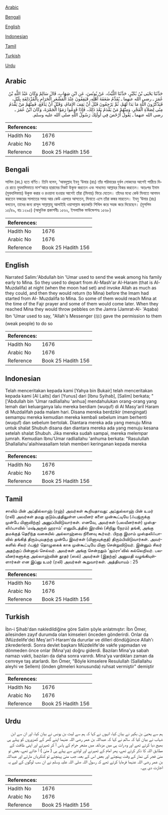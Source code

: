 [Arabic](#arabic)

[Bengali](#bengali)

[English](#english)

[Indonesian](#indonesian)

[Tamil](#tamil)

[Turkish](#turkish)

[Urdu](#urdu)

## Arabic


<div dir="rtl" lang="ar" style={{fontSize:'larger',backgroundColor:'#f8f9fa',padding:20}}>
حَدَّثَنَا يَحْيَى بْنُ بُكَيْرٍ، حَدَّثَنَا اللَّيْثُ، عَنْ يُونُسَ، عَنِ ابْنِ شِهَابٍ، قَالَ سَالِمٌ وَكَانَ عَبْدُ اللَّهِ بْنُ عُمَرَ ـ رضى الله عنهما ـ يُقَدِّمُ ضَعَفَةَ أَهْلِهِ، فَيَقِفُونَ عِنْدَ الْمَشْعَرِ الْحَرَامِ بِالْمُزْدَلِفَةِ بِلَيْلٍ، فَيَذْكُرُونَ اللَّهَ مَا بَدَا لَهُمْ، ثُمَّ يَرْجِعُونَ قَبْلَ أَنْ يَقِفَ الإِمَامُ، وَقَبْلَ أَنْ يَدْفَعَ، فَمِنْهُمْ مَنْ يَقْدَمُ مِنًى لِصَلاَةِ الْفَجْرِ، وَمِنْهُمْ مَنْ يَقْدَمُ بَعْدَ ذَلِكَ، فَإِذَا قَدِمُوا رَمَوُا الْجَمْرَةَ، وَكَانَ ابْنُ عُمَرَ ـ رضى الله عنهما ـ يَقُولُ أَرْخَصَ فِي أُولَئِكَ رَسُولُ اللَّهِ صلى الله عليه وسلم‏.‏
</div>
<div style={{backgroundColor:'#f8f9fa',padding:20, marginBottom: 10}}><table> <thead> <tr> <th>References:</th> <th></th> </tr> </thead> <tbody><tr><td>Hadith No</td><td>1676</td></tr><tr><td>Arabic No</td><td>1676</td></tr><tr><td>Reference</td><td>Book 25 Hadith 156</td></tr></tbody></table></div>

## Bengali


<div dir="ltr" lang="bn" style={{fontSize:'larger',backgroundColor:'#f8f9fa',padding:20}}>
সালিম (রহ.) হতে বর্ণিত। তিনি বলেন, ‘আবদুল্লাহ ইবনু ‘উমার (রাঃ) তাঁর পরিবারের দুর্বল লোকদের আগেই পাঠিয়ে দিয়ে রাতে মুযদালিফাতে মাশ‘আরে হারামের নিকট উকূফ করতেন এবং সাধ্যমত আল্লাহর যিকর করতেন। অতঃপর ইমাম (মুযদালিফায়) উকূফ করার ও রওয়ানা হওয়ার আগেই তাঁরা (মিনায়) ফিরে যেতেন। তাঁদের মধ্যে কেউ মিনাতে আগমন করতেন ফজরের সালাতের সময় আর কেউ এরপরে আসতেন, মিনাতে এসে তাঁরা কঙ্কর মারতেন। ইবনু ‘উমার (রাঃ) বলতেন, তাদের জন্য রাসূল সাল্লাল্লাহু আলাইহি ওয়াসাল্লাম কড়াকড়ি শিথিল করে সহজ করে দিয়েছেন। (মুসলিম ১৫/৪৯, হাঃ ১২৯৫) (আধুনিক প্রকাশনীঃ ১৫৬২, ইসলামিক ফাউন্ডেশনঃ ১৫৬৮)
</div>
<div style={{backgroundColor:'#f8f9fa',padding:20, marginBottom: 10}}><table> <thead> <tr> <th>References:</th> <th></th> </tr> </thead> <tbody><tr><td>Hadith No</td><td>1676</td></tr><tr><td>Arabic No</td><td>1676</td></tr><tr><td>Reference</td><td>Book 25 Hadith 156</td></tr></tbody></table></div>

## English


<div dir="ltr" lang="en" style={{fontSize:'larger',backgroundColor:'#f8f9fa',padding:20}}>
Narrated Salim:'Abdullah bin 'Umar used to send the weak among his family early to Mina. So they used to depart from Al-Mash'ar Al-Haram (that is Al-Muzdalifa) at night (when the moon had set) and invoke Allah as much as they could, and then they would return (to Mina) before the Imam had started from Al- Muzdalifa to Mina. So some of them would reach Mina at the time of the Fajr prayer and some of them would come later. When they reached Mina they would throw pebbles on the Jamra (Jamrat-Al- 'Aqaba) Ibn 'Umar used to say, "Allah's Messenger (ﷺ) gave the permission to them (weak people) to do so
</div>
<div style={{backgroundColor:'#f8f9fa',padding:20, marginBottom: 10}}><table> <thead> <tr> <th>References:</th> <th></th> </tr> </thead> <tbody><tr><td>Hadith No</td><td>1676</td></tr><tr><td>Arabic No</td><td>1676</td></tr><tr><td>Reference</td><td>Book 25 Hadith 156</td></tr></tbody></table></div>

## Indonesian


<div dir="ltr" lang="id" style={{fontSize:'larger',backgroundColor:'#f8f9fa',padding:20}}>
Telah menceritakan kepada kami [Yahya bin Bukair] telah menceritakan kepada kami [Al Laits] dari [Yunus] dari [Ibnu Syihab], [Salim] berkata; " ['Abdullah bin 'Umar radliallahu 'anhua] mendahulukan orang-orang yang lemah dari keluarganya lalu mereka berdiam (wuquf) di Al Masy'aril Haram di Muzdalifah pada malam hari. Disana mereka berdzikir (mengingat) semampu mereka kemudian mereka kembali sebelum imam berhenti (wuquf) dan sebelum bertolak. Diantara mereka ada yang menuju Mina untuk shalat Shubuh disana dan diantara mereka ada yang menuju kesana setelah shalat Shubuh. Jika mereka sudah sampai, mereka melempar jumrah. Kemudian Ibnu'Umar radliallahu 'anhuma berkata: "Rasulullah Shallallahu'alaihiwasallam telah memberi keringanan kepada mereka
</div>
<div style={{backgroundColor:'#f8f9fa',padding:20, marginBottom: 10}}><table> <thead> <tr> <th>References:</th> <th></th> </tr> </thead> <tbody><tr><td>Hadith No</td><td>1676</td></tr><tr><td>Arabic No</td><td>1676</td></tr><tr><td>Reference</td><td>Book 25 Hadith 156</td></tr></tbody></table></div>

## Tamil


<div dir="ltr" lang="ta" style={{fontSize:'larger',backgroundColor:'#f8f9fa',padding:20}}>
சாலிம் பின் அப்தில்லாஹ் (ரஹ்) அவர்கள் கூறியதாவது: அப்துல்லாஹ் பின் உமர் (ரலி) அவர்கள் தமது குடும்பத்திலுள்ள பலவீனர் களை முன்கூட்டியே (ஃபஜ்ருக்கு முன்பே மினாவிற்கு) அனுப்பிவிடுவார்கள். எனவே, அவர்கள் (பலவீனர்கள்) முஸ்தலிஃபாவில் ‘மஷ்அருல் ஹராம்’ எனுமிடத்தில் இரவில் (சிறிது நேரம்) தங்கி, அங்கு தமக்குத் தெரிந்த வகையில் அல்லாஹ்வை நினைவு கூர்வர். பிறகு இமாம் முஸ்தலிஃபாவில் தங்கித் திரும்புவதற்கு முன்பே இவர்கள் (மினாவுக்குத்) திரும்பிவிடுவார்கள். அவர்களில் சிலர் ஃபஜ்ர் தொழுகைக் காக முன்கூட்டியே மினா சென்றுவிடுவர். இன்னும் சிலர் அதற்குப் பின்னால் செல்வர். அவர்கள் அங்கு சென்றதும் ‘ஜம்ரா’வில் கல்லெறிவர். பலவீனர்களுக்கு அல்லாஹ்வின் தூதர் (ஸல்) அவர்கள் (இதற்கு) அனுமதி வழங்கியுள்ளார்கள் என இப்னு உமர் (ரலி) அவர்கள் கூறுவார்கள். அத்தியாயம் : 25
</div>
<div style={{backgroundColor:'#f8f9fa',padding:20, marginBottom: 10}}><table> <thead> <tr> <th>References:</th> <th></th> </tr> </thead> <tbody><tr><td>Hadith No</td><td>1676</td></tr><tr><td>Arabic No</td><td>1676</td></tr><tr><td>Reference</td><td>Book 25 Hadith 156</td></tr></tbody></table></div>

## Turkish


<div dir="ltr" lang="tr" style={{fontSize:'larger',backgroundColor:'#f8f9fa',padding:20}}>
İbn-i Şihab'dan nakledildiğine göre Salim şöyle anlatmıştır: İbn Ömer, ailesinden zayıf durumda olan kimseleri önceden gönderirdi. Onlar da (Müzdelife'de) Meş'ari'l-Haram'da dururlar ve dilleri döndüğünce Allah'ı zikrederlerdi. Sonra devlet başkanı Müzdelife'de vakfe yapmadan ve dönmeden önce onlar (Mina'ya) doğru giderdi. Bazıları Mina'ya sabah namazı vakti, bazıları da daha sonra varırdı. Mina'ya vardıkları zaman da cemreye taş atarlardı. İbn Ömer, "Böyle kimselere Resulullah (Sallallahu aleyhi ve Sellem) (önden gitmeleri konusunda) ruhsat vermiş­tir" demiştir
</div>
<div style={{backgroundColor:'#f8f9fa',padding:20, marginBottom: 10}}><table> <thead> <tr> <th>References:</th> <th></th> </tr> </thead> <tbody><tr><td>Hadith No</td><td>1676</td></tr><tr><td>Arabic No</td><td>1676</td></tr><tr><td>Reference</td><td>Book 25 Hadith 156</td></tr></tbody></table></div>

## Urdu


<div dir="rtl" lang="ur" style={{fontSize:'larger',backgroundColor:'#f8f9fa',padding:20}}>
ہم سے یحییٰ بن بکیر نے بیان کیا، انہوں نے کہا کہ ہم سے لیث بن یونس نے بیان کیا، اور ان سے ابن شہاب نے بیان کیا کہ سالم نے کہا کہ عبداللہ بن عمر رضی اللہ عنہما اپنے گھر کے کمزوروں کو پہلے ہی بھیج دیا کرتے تھے اور وہ رات ہی میں مزدلفہ میں مشعر حرام کے پاس آ کر ٹھہرتے اور اپنی طاقت کے مطابق اللہ کا ذکر کرتے تھے، پھر امام کے ٹھہرنے اور لوٹنے سے پہلے ہی ( منیٰ ) آ جاتے تھے، بعض تو منیٰ فجر کی نماز کے وقت پہنچتے اور بعض اس کے بعد، جب منیٰ پہنچتے تو کنکریاں مارتے اور عبداللہ بن عمر رضی اللہ عنہما فرمایا کرتے تھے کہ رسول اللہ صلی اللہ علیہ وسلم نے ان سب لوگوں کے لیے یہ اجازت دی ہے۔
</div>
<div style={{backgroundColor:'#f8f9fa',padding:20, marginBottom: 10}}><table> <thead> <tr> <th>References:</th> <th></th> </tr> </thead> <tbody><tr><td>Hadith No</td><td>1676</td></tr><tr><td>Arabic No</td><td>1676</td></tr><tr><td>Reference</td><td>Book 25 Hadith 156</td></tr></tbody></table></div>
